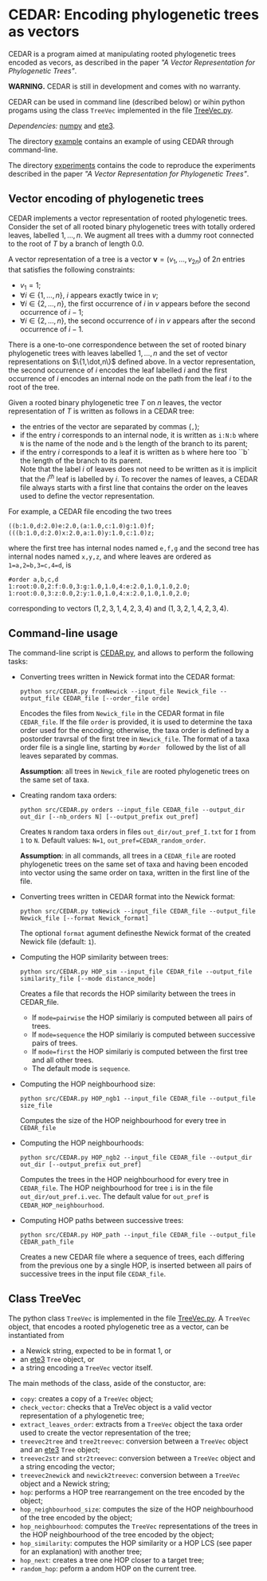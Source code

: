 # CEDAR: Encoding phylogenetic trees as vectors

CEDAR is a program aimed at manipulating rooted phylogenetic trees encoded as vecors, as described in
the paper *"A Vector Representation for Phylogenetic Trees"*.

**WARNING.** CEDAR is still in development and comes with no warranty.

CEDAR can be used in command line (described below) or wihin python progams using the class `TreeVec` implemented in the file 
[TreeVec.py](src/TreeVec.py).

*Dependencies:* <a href="https://numpy.org/">numpy</a> and <a href="http://etetoolkit.org/docs/latest/index.html">ete3</a>.

The directory [example](example/) contains an example of using CEDAR through command-line.

The directory [experiments](experiments) contains the code to reproduce the experiments described in the 
paper *"A Vector Representation for Phylogenetic Trees"*.

## Vector encoding of phylogenetic trees

CEDAR implements a vector representation of rooted phylogenetic trees. 
Consider the set of all rooted binary phylogenetic trees with totally ordered leaves, labelled $1,\dots,n$. 
We augment all trees with a dummy root connected to the root of $T$ by a branch of length $0.0$.

A vector representation of a tree is a vector $\mathbf{v}=(v_1,\dots,v_{2n})$ of $2n$ entries that satisfies the following constraints:
- $v_1=1$;
- $\forall i \in \{1,\dots,n\}$, $i$ appears exactly twice in $v$;
- $\forall i \in \{2,\dots,n\}$, the first occurrence of $i$ in $v$ appears before the second occurrence of $i-1$;
- $\forall i \in \{2,\dots,n\}$, the second occurrence of $i$ in $v$ appears after the second occurrence of $i-1$.

There is a one-to-one correspondence between the set of rooted binary phylogenetic trees with leaves labelled $1,\dots,n$ and the set of vector representations on $\{1,\dot,n\}$ defined above.
In a vector representation, the second occurrence of $i$ encodes the leaf labelled $i$ and the first occurrence of $i$ encodes an internal node on the path from the leaf $i$ to the root of the tree.

Given a rooted binary phylogenetic tree $T$ on $n$ leaves, the vector representation of $T$ is written as follows in a CEDAR tree:
- the entries of the vector are separated by commas (`,`);
- if the entry $i$ corresponds to an internal node, it is written as `i:N:b` where `N` is the name of the node and `b` the length of the branch to its parent;
- if the entry $i$ corresponds to a leaf it is written as `b` where here too ``b` the length of the branch to its parent.  
Note that the label $i$ of leaves does not need to be written as it is implicit that the $i^{th}$ leaf is labelled by $i$.
To recover the names of leaves, a CEDAR file always starts with a first line that contains the order on the leaves used to define the vector representation.

For example, a CEDAR file encoding the two trees 
```
((b:1.0,d:2.0)e:2.0,(a:1.0,c:1.0)g:1.0)f;
(((b:1.0,d:2.0)x:2.0,a:1.0)y:1.0,c:1.0)z;
```
where the first tree has internal nodes named `e,f,g` and the second tree has internal nodes named `x,y,z`, and where leaves are ordered as
`1=a,2=b,3=c,4=d`, is
```
#order a,b,c,d
1:root:0.0,2:f:0.0,3:g:1.0,1.0,4:e:2.0,1.0,1.0,2.0;
1:root:0.0,3:z:0.0,2:y:1.0,1.0,4:x:2.0,1.0,1.0,2.0;
```
corresponding to vectors $(1,2,3,1,4,2,3,4)$ and $(1,3,2,1,4,2,3,4)$.

## Command-line usage

The command-line script is [CEDAR.py](src/CEDAR.py), and allows to perform the following tasks:
-  Converting trees written in Newick format into the CEDAR format:
   ```
   python src/CEDAR.py fromNewick --input_file Newick_file --output_file CEDAR_file [--order_file orde]
   ```
   Encodes the files from `Newick_file` in the CEDAR format in file `CEDAR_file`.
   If the file `order` is provided, it is used to determine the taxa order used for the encoding;
   otherwise, the taxa order is defined by a postorder travrsal of the first tree in `Newick_file`.
   The format of a taxa order file is a single line, starting by `#order ` followed by the list of all
   leaves separated by commas.

   **Assumption**: all trees in `Newick_file` are rooted phylogenetic trees on the same set of taxa.

- Creating random taxa orders:
  ```
  python src/CEDAR.py orders --input_file CEDAR_file --output_dir out_dir [--nb_orders N] [--output_prefix out_pref]
  ```
  Creates `N` random taxa orders in files `out_dir/out_pref_I.txt` for `I` from `1` to `N`.
  Default values: `N=1`, `out_pref=CEDAR_random_order`.

  **Assumption**: in all commands, all trees in a `CEDAR_file` are rooted phylogenetic trees on the same set of taxa
  and having been encoded into vector using the same order on taxa, written in the first line of the file.

- Converting trees written in CEDAR format into the Newick format:
  ```
  python src/CEDAR.py toNewick --input_file CEDAR_file --output_file Newick_file [--format Newick_format]
  ```
  The optional `format` agument definesthe Newick format of the created Newick file (default: `1`).
  
- Computing the HOP similarity between trees:
  ```
  python src/CEDAR.py HOP_sim --input_file CEDAR_file --output_file similarity_file [--mode distance_mode]
  ```
  Creates a file that records the HOP similarity between the trees in CEDAR_file.
  - If `mode=pairwise` the HOP similariy is computed between all pairs of trees.
  - If `mode=sequence` the HOP similariy is computed between successive pairs of trees.
  - If `mode=first` the HOP similariy is computed between the first tree and all other trees.
  - The default mode is `sequence`.
    
- Computing the HOP neighbourhood size:
  ```
  python src/CEDAR.py HOP_ngb1 --input_file CEDAR_file --output_file size_file
  ```
  Computes the size of the HOP neighbourhood for every tree in `CEDAR_file`

- Computing the HOP neighbourhoods:
  ```
  python src/CEDAR.py HOP_ngb2 --input_file CEDAR_file --output_dir out_dir [--output_prefix out_pref]
  ```
  Computes the trees in the HOP neighbourhood for every tree in `CEDAR_file`. The HOP neighbourhood for
  tree `i` is in the file `out_dir/out_pref.i.vec`. The default value for `out_pref` is `CEDAR_HOP_neighbourhood`.

- Computing HOP paths between successive trees:
  ```
  python src/CEDAR.py HOP_path --input_file CEDAR_file --output_file CEDAR_path_file
  ```
  Creates a new CEDAR file where a sequence of trees, each differing from the previous one by a single
  HOP, is inserted between all pairs of successive trees in the input file `CEDAR_file`.

## Class TreeVec

The python class `TreeVec` is implemented in the file  [TreeVec.py](src/TreeVec.py). 
A `TreeVec` object, that encodes a rooted phylogenetic tree as a vector, can be instantiated from
- a Newick string, expected to be in format 1, or
- an <a href="http://etetoolkit.org/docs/latest/index.html">ete3</a> `Tree` object, or
- a string encoding a `TreeVec` vector itself.

The main methods of the class, aside of the constuctor, are:
- `copy`: creates a copy of a `TreeVec` object;
- `check_vector`: checks that a TreVec object is a valid vector representation of a phylogenetic tree;
- `extract_leaves_order`: extracts from a `TreeVec` object the taxa order used to create the vector representation of the tree;
- `treevec2tree` and `tree2treevec`: conversion between a `TreeVec` object and an <a href="http://etetoolkit.org/docs/latest/index.html">ete3</a> `Tree` object;
- `treevec2str` and `str2treevec`: conversion between a `TreeVec` object and a string encoding the vector;
- `treevec2newick` and `newick2treevec`: conversion between a `TreeVec` object and a Newick string;
- `hop`: performs a HOP tree rearrangement on the tree encoded by the object;
- `hop_neighbourhood_size`: computes the size of the HOP neighbourhood of the tree encoded by the object;
- `hop_neighbourhood`: computes the `TreeVec` representations of the trees in the HOP neighbourhood of the tree encoded by the object;
- `hop_similarity`: computes the HOP similarity or a HOP LCS (see paper for an explanation) with another tree;
- `hop_next`: creates a tree one HOP closer to a target tree;
- `random_hop`: peform a andom HOP on the current tree.

